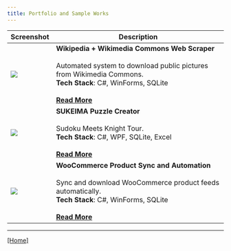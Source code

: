 ```yaml
---
title: Portfolio and Sample Works
---
```


<!--
<a href="./wikimedia-commons-scraper/">
  <img align="left" width="176" height="99" src="https://i.ytimg.com/vi/_BeI7Uu2GO0/mqdefault.jpg" />
</a>
-->

| Screenshot | Description |
|-|-|
| [![](https://i.ytimg.com/vi/_BeI7Uu2GO0/mqdefault.jpg)](./wikimedia-commons-scraper/) | **Wikipedia + Wikimedia Commons Web Scraper**<br><br>Automated system to download public pictures from Wikimedia Commons.<br>**Tech Stack**: C#, WinForms, SQLite<br><br>[**Read More**](./wikimedia-commons-scraper/) |
| [![](https://i.ytimg.com/vi/An_tdG8PZGA/mqdefault.jpg)](./sukeima/) | **SUKEIMA Puzzle Creator**<br><br>Sudoku Meets Knight Tour.<br>**Tech Stack**: C#, WPF, SQLite, Excel<br><br>[**Read More**](./sukeima/) |
| [![](https://i.ytimg.com/vi/ZKwrOLgueik/mqdefault.jpg)](./woocommerce-sync/) | **WooCommerce Product Sync and Automation**<br><br>Sync and download WooCommerce product feeds automatically.<br>**Tech Stack**: C#, WinForms, SQLite<br><br>[**Read More**](./woocommerce-sync/) |

<!--
<a href="./sukeima/">
  <img align="left" width="176" height="99" src="https://i.ytimg.com/vi/An_tdG8PZGA/mqdefault.jpg" />
</a>
-->

<!--
<a href="./woocommerce-sync/">
  <img align="left" width="176" height="99" src="https://i.ytimg.com/vi/ZKwrOLgueik/mqdefault.jpg" />
</a>
-->





---

[[Home]](/)
